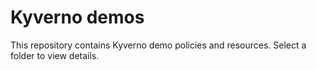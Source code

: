 # Kyverno demos

This repository contains Kyverno demo policies and resources. Select a folder to view details.
